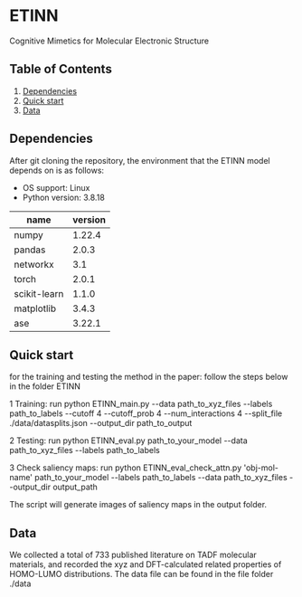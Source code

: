 # ETINN
Cognitive Mimetics for Molecular Electronic Structure

## Table of Contents

1. [Dependencies](#setup)      
2. [Quick start](#quickstart)   
3. [Data](#data)  

## Dependencies <a name="setup"></a>
After git cloning the repository, the environment that the ETINN model depends on is as follows:

* OS support: Linux
* Python version: 3.8.18

| name         | version |
| ------------ | ---- |
| numpy        | 1.22.4 |
| pandas       | 2.0.3 |
| networkx     | 3.1 |
| torch | 2.0.1 |
| scikit-learn      | 1.1.0 |
| matplotlib      | 3.4.3 |
| ase             | 3.22.1 |

## Quick start <a name="quickstart"></a>
for the training and testing the method in the paper:
follow the steps below in the folder ETINN 

1 Training: run python ETINN_main.py --data path_to_xyz_files --labels path_to_labels --cutoff 4 --cutoff_prob 4 --num_interactions 4 --split_file ./data/datasplits.json --output_dir  path_to_output

2 Testing: run python ETINN_eval.py path_to_your_model --data path_to_xyz_files --labels path_to_labels

3 Check saliency maps: run python ETINN_eval_check_attn.py 'obj-mol-name' path_to_your_model --labels path_to_labels --data path_to_xyz_files --output_dir output_path

The script will generate images of saliency maps in the output folder.

## Data <a name="data"></a>
We collected a total of 733 published literature on TADF molecular materials, and recorded the xyz and DFT-calculated related properties of HOMO-LUMO distributions.
The data file can be found in the file folder ./data

